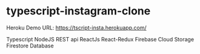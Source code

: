 # typescript-instagram-clone
Heroku Demo URL: https://tscript-insta.herokuapp.com/

Typescript
NodeJS
REST api
ReactJs
React-Redux
Firebase Cloud Storage
Firestore Database

